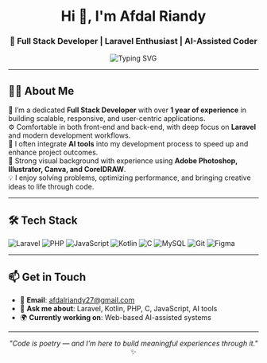 <h1 align="center">Hi 👋, I'm Afdal Riandy</h1>
<h3 align="center">🚀 Full Stack Developer | Laravel Enthusiast | AI-Assisted Coder</h3>

<p align="center">
  <img src="https://readme-typing-svg.herokuapp.com?font=Fira+Code&weight=500&size=20&pause=1000&center=true&vCenter=true&width=435&lines=Passionate+Full+Stack+Developer;Laravel+%7C+AI-Powered+Projects;Let's+build+something+awesome!+" alt="Typing SVG" />
</p>

---

## 🧑‍💻 About Me

🎯 I’m a dedicated **Full Stack Developer** with over **1 year of experience** in building scalable, responsive, and user-centric applications.  
⚙️ Comfortable in both front-end and back-end, with deep focus on **Laravel** and modern development workflows.  
🤖 I often integrate **AI tools** into my development process to speed up and enhance project outcomes.  
🎨 Strong visual background with experience using **Adobe Photoshop, Illustrator, Canva, and CorelDRAW**.  
💡 I enjoy solving problems, optimizing performance, and bringing creative ideas to life through code.

---

## 🛠️ Tech Stack

![Laravel](https://img.shields.io/badge/-Laravel-E34F26?style=flat-square&logo=laravel&logoColor=white)
![PHP](https://img.shields.io/badge/-PHP-777BB4?style=flat-square&logo=php&logoColor=white)
![JavaScript](https://img.shields.io/badge/-JavaScript-F7DF1E?style=flat-square&logo=javascript&logoColor=black)
![Kotlin](https://img.shields.io/badge/-Kotlin-7F52FF?style=flat-square&logo=kotlin&logoColor=white)
![C](https://img.shields.io/badge/-C-00599C?style=flat-square&logo=c&logoColor=white)
![MySQL](https://img.shields.io/badge/-MySQL-4479A1?style=flat-square&logo=mysql&logoColor=white)
![Git](https://img.shields.io/badge/-Git-F05032?style=flat-square&logo=git&logoColor=white)
![Figma](https://img.shields.io/badge/-Figma-F24E1E?style=flat-square&logo=figma&logoColor=white)

---

## 📫 Get in Touch

- 📧 **Email**: afdalriandy27@gmail.com  
- 💬 **Ask me about**: Laravel, Kotlin, PHP, C, JavaScript, AI tools  
- 🌍 **Currently working on**: Web-based AI-assisted systems

---

<p align="center">
  <i>"Code is poetry — and I’m here to build meaningful experiences through it."</i> ✨
</p>
